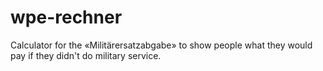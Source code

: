 # wpe-rechner
Calculator for the «Militärersatzabgabe» to show people what they would pay if they didn't do military service.
